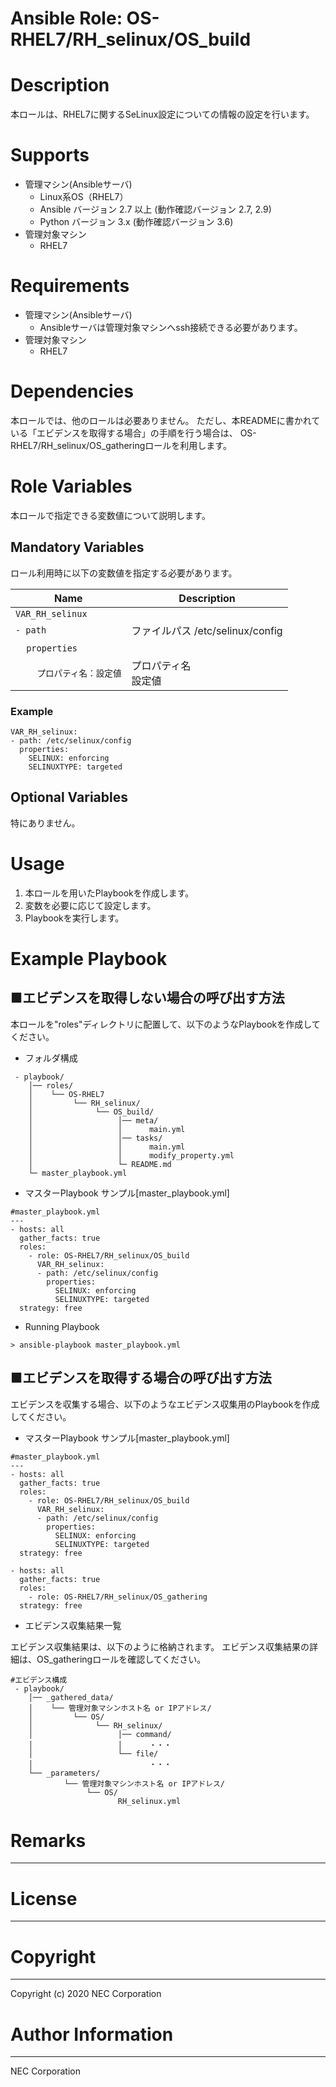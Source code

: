 Ansible Role: OS-RHEL7/RH_selinux/OS_build
=======================================================
# Description
本ロールは、RHEL7に関するSeLinux設定についての情報の設定を行います。

# Supports
- 管理マシン(Ansibleサーバ)
  * Linux系OS（RHEL7）
  * Ansible バージョン 2.7 以上 (動作確認バージョン 2.7, 2.9)
  * Python バージョン 3.x  (動作確認バージョン 3.6)
- 管理対象マシン
  * RHEL7

# Requirements
- 管理マシン(Ansibleサーバ)
  * Ansibleサーバは管理対象マシンへssh接続できる必要があります。
- 管理対象マシン
  * RHEL7

# Dependencies

本ロールでは、他のロールは必要ありません。
ただし、本READMEに書かれている「エビデンスを取得する場合」の手順を行う場合は、
OS-RHEL7/RH_selinux/OS_gatheringロールを利用します。

# Role Variables

本ロールで指定できる変数値について説明します。

## Mandatory Variables

ロール利用時に以下の変数値を指定する必要があります。

| Name | Description | 
| ---- | ----------- | 
| `VAR_RH_selinux` | | 
| `- path` | ファイルパス /etc/selinux/config | 
| &nbsp;&nbsp;&nbsp;&nbsp;`properties` |  | 
| &nbsp;&nbsp;&nbsp;&nbsp;&nbsp;&nbsp;&nbsp;&nbsp;`プロパティ名：設定値` | プロパティ名<br>設定値 | 

### Example
~~~
VAR_RH_selinux:
- path: /etc/selinux/config
  properties:
    SELINUX: enforcing
    SELINUXTYPE: targeted
~~~


## Optional Variables

特にありません。

# Usage

1. 本ロールを用いたPlaybookを作成します。
2. 変数を必要に応じて設定します。
3. Playbookを実行します。

# Example Playbook

## ■エビデンスを取得しない場合の呼び出す方法

本ロールを"roles"ディレクトリに配置して、以下のようなPlaybookを作成してください。

- フォルダ構成

~~~
 - playbook/
    │── roles/
    │    └── OS-RHEL7
    │         └── RH_selinux/
    │              └── OS_build/
    │                   │── meta/
    │                   │      main.yml
    │                   │── tasks/
    │                   │      main.yml
    │                   │      modify_property.yml
    │                   └─ README.md
    └─ master_playbook.yml
~~~

- マスターPlaybook サンプル[master_playbook.yml]

~~~
#master_playbook.yml
---
- hosts: all
  gather_facts: true
  roles:
    - role: OS-RHEL7/RH_selinux/OS_build
      VAR_RH_selinux:
      - path: /etc/selinux/config
        properties:
          SELINUX: enforcing
          SELINUXTYPE: targeted
  strategy: free
~~~

- Running Playbook

~~~
> ansible-playbook master_playbook.yml
~~~

## ■エビデンスを取得する場合の呼び出す方法

エビデンスを収集する場合、以下のようなエビデンス収集用のPlaybookを作成してください。  

- マスターPlaybook サンプル[master_playbook.yml]

~~~
#master_playbook.yml
---
- hosts: all
  gather_facts: true
  roles:
    - role: OS-RHEL7/RH_selinux/OS_build
      VAR_RH_selinux:
      - path: /etc/selinux/config
        properties:
          SELINUX: enforcing
          SELINUXTYPE: targeted
  strategy: free

- hosts: all
  gather_facts: true
  roles:
    - role: OS-RHEL7/RH_selinux/OS_gathering
  strategy: free
~~~

- エビデンス収集結果一覧

エビデンス収集結果は、以下のように格納されます。
エビデンス収集結果の詳細は、OS_gatheringロールを確認してください。

~~~
#エビデンス構成
 - playbook/
    │── _gathered_data/
    │    └── 管理対象マシンホスト名 or IPアドレス/
    │         └── OS/
    │              └── RH_selinux/
    │                   │── command/
    │                   │      ・・・
    │                   └── file/
    │                          ・・・
    └── _parameters/
            └── 管理対象マシンホスト名 or IPアドレス/
                 └── OS/
                        RH_selinux.yml
~~~

# Remarks
-------

# License
-------

# Copyright
---------
Copyright (c) 2020 NEC Corporation

# Author Information
------------------
NEC Corporation

